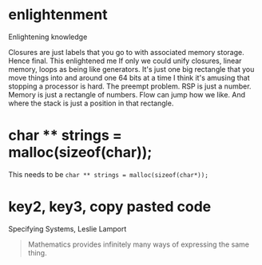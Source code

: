 # enlightenment
Enlightening knowledge

Closures are just labels that you go to with associated memory storage. Hence final. This enlightened me
If only we could unify closures, linear memory, loops as being like generators.
It's just one big rectangle that you move things into and around one 64 bits at a time
I think it's amusing that stopping a processor is hard. The preempt problem.
RSP is just a number. Memory is just a rectangle of numbers. Flow can jump how we like. And where the stack is just a position in that rectangle.

# char ** strings = malloc(sizeof(char));

This needs to be `char ** strings = malloc(sizeof(char*));`

# key2, key3, copy pasted code

Specifying Systems, Leslie Lamport

> Mathematics provides infinitely many ways of expressing the same thing.
